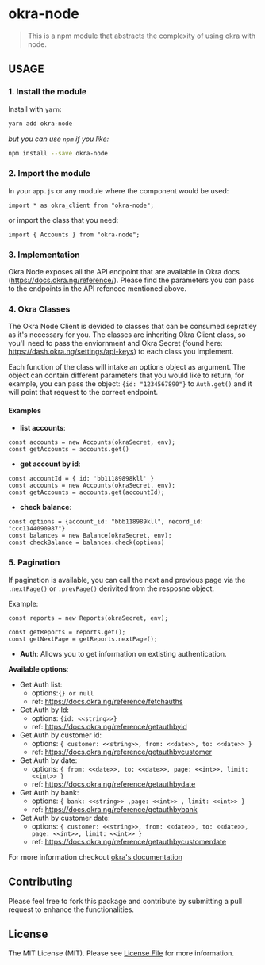 # okra-node
> This is a npm module that abstracts the complexity of using okra with node.

## USAGE

### 1. Install the module

Install with `yarn`:

```bash
yarn add okra-node
```

_but you can use `npm` if you like:_

```bash
npm install --save okra-node
```

### 2. Import the module
In your `app.js` or any module where the component would be used:

```node
import * as okra_client from "okra-node";
```
or import the class that you need:

```node
import { Accounts } from "okra-node";
```

### 3. Implementation

Okra Node exposes all the API endpoint that are available in Okra docs (https://docs.okra.ng/reference/). Please find the parameters you can pass to the endpoints in the API refenece mentioned above.

### 4. Okra Classes

The Okra Node Client is devided to classes that can be consumed sepratley as it's necessary for you. The classes are inheriting Okra Client class, so you'll need to pass the enviornment and Okra Secret (found here: https://dash.okra.ng/settings/api-keys) to each class you implement.

Each function of the class will intake an options object as argument. The object can contain different parameters that you would like to return, for example, you can pass the object: `{id: "1234567890"}` to `Auth.get()` and it will point that request to the correct endpoint.

#### Examples

* **list accounts**:
```
const accounts = new Accounts(okraSecret, env);
const getAccounts = accounts.get()
```

* **get account by id**:

```
const accountId = { id: 'bb11189898kll' }
const accounts = new Accounts(okraSecret, env);
const getAccounts = accounts.get(accountId);
```

* **check balance**:
```
const options = {account_id: "bbb118989kll", record_id: "ccc1144090987"}
const balances = new Balance(okraSecret, env);
const checkBalance = balances.check(options)
```

### 5. Pagination

If pagination is available, you can call the next and previous page via the `.nextPage()` or `.prevPage()` derivited from the resposne object.

Example:

```
const reports = new Reports(okraSecret, env);

const getReports = reports.get();
const getNextPage = getReports.nextPage();
```

* **Auth**: Allows you to get information on extisting authentication. 

**Available options**:
* Get Auth list: 
  * options:`{} or null`
  * ref: https://docs.okra.ng/reference/fetchauths
* Get Auth by Id:  
  * options: `{id: <<string>>}`
  * ref: https://docs.okra.ng/reference/getauthbyid
* Get Auth by customer id: 
  * options: `{ customer: <<string>>, from: <<date>>, to: <<date>> }`
  * ref: https://docs.okra.ng/reference/getauthbycustomer
* Get Auth by date: 
  * options: `{ from: <<date>>, to: <<date>>, page: <<int>>, limit: <<int>> }`
  * ref: https://docs.okra.ng/reference/getauthbydate
* Get Auth by bank: 
  * options: `{ bank: <<string>> ,page: <<int>> , limit: <<int>> }`
  * ref: https://docs.okra.ng/reference/getauthbybank
* Get Auth by customer date:
  * options: `{ customer: <<string>>, from: <<date>>, to: <<date>>, page: <<int>>, limit: <<int>> }`
  * ref: https://docs.okra.ng/reference/getauthbycustomerdate


For more information checkout [okra's documentation](https://docs.okra.ng)

## Contributing

Please feel free to fork this package and contribute by submitting a pull request to enhance the functionalities.

## License

The MIT License (MIT). Please see [License File](LICENSE.md) for more information.
